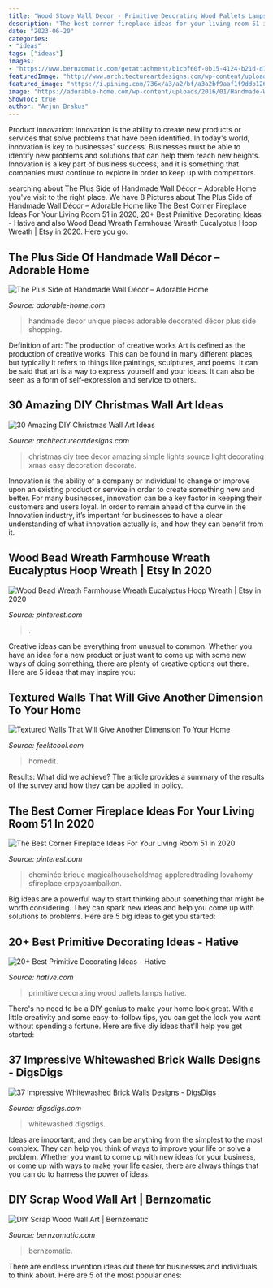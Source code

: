 ```yaml
---
title: "Wood Stove Wall Decor - Primitive Decorating Wood Pallets Lamps Hative"
description: "The best corner fireplace ideas for your living room 51 in 2020"
date: "2023-06-20"
categories:
- "ideas"
tags: ["ideas"]
images:
- "https://www.bernzomatic.com/getattachment/b1cbf60f-0b15-4124-b21d-d16f1d5d4f91/DIY-Scrap-Wood-Wall-Art.aspx?maxsidesize=1200"
featuredImage: "http://www.architectureartdesigns.com/wp-content/uploads/2013/12/279.jpg"
featured_image: "https://i.pinimg.com/736x/a3/a2/bf/a3a2bf9aaf1f9ddb126268ebd18def6f.jpg"
image: "https://adorable-home.com/wp-content/uploads/2016/01/Handmade-Wall-Decor-3.jpg"
ShowToc: true
author: "Arjun Brakus"
---
```



Product innovation:
Innovation is the ability to create new products or services that solve problems that have been identified. In today's world, innovation is key to businesses' success. Businesses must be able to identify new problems and solutions that can help them reach new heights. Innovation is a key part of business success, and it is something that companies must continue to explore in order to keep up with competitors.

	

		
searching about The Plus Side of Handmade Wall Décor – Adorable Home you've visit to the right place. We have 8 Pictures about The Plus Side of Handmade Wall Décor – Adorable Home like The Best Corner Fireplace Ideas For Your Living Room 51 in 2020, 20+ Best Primitive Decorating Ideas - Hative and also Wood Bead Wreath Farmhouse Wreath Eucalyptus Hoop Wreath | Etsy in 2020. Here you go:
		
    
## The Plus Side Of Handmade Wall Décor – Adorable Home

<img loading=lazy src="https://adorable-home.com/wp-content/uploads/2016/01/Handmade-Wall-Decor-3.jpg" onerror="this.onerror=null;this.src='https://tse4.mm.bing.net/th?id=OIP.4BiEZerXrWGm1sBWD3L6SwHaFx&amp;pid=15.1';" alt="The Plus Side of Handmade Wall Décor – Adorable Home">

_Source: adorable-home.com_

>handmade decor unique pieces adorable decorated décor plus side shopping. 

	

Definition of art: The production of creative works
Art is defined as the production of creative works. This can be found in many different places, but typically it refers to things like paintings, sculptures, and poems. It can be said that art is a way to express yourself and your ideas. It can also be seen as a form of self-expression and service to others.

    
## 30 Amazing DIY Christmas Wall Art Ideas

<img loading=lazy src="http://www.architectureartdesigns.com/wp-content/uploads/2013/12/279.jpg" onerror="this.onerror=null;this.src='https://tse2.mm.bing.net/th?id=OIP.pxCklbhJccB7Cpjmo_G9SwAAAA&amp;pid=15.1';" alt="30 Amazing DIY Christmas Wall Art Ideas">

_Source: architectureartdesigns.com_

>christmas diy tree decor amazing simple lights source light decorating xmas easy decoration decorate. 

	

Innovation is the ability of a company or individual to change or improve upon an existing product or service in order to create something new and better. For many businesses, innovation can be a key factor in keeping their customers and users loyal. In order to remain ahead of the curve in the Innovation industry, it’s important for businesses to have a clear understanding of what innovation actually is, and how they can benefit from it.

    
## Wood Bead Wreath Farmhouse Wreath Eucalyptus Hoop Wreath | Etsy In 2020

<img loading=lazy src="https://i.pinimg.com/736x/a3/a2/bf/a3a2bf9aaf1f9ddb126268ebd18def6f.jpg" onerror="this.onerror=null;this.src='https://tse1.mm.bing.net/th?id=OIP.l7a7snIV5oRiAa2-Kn16sgHaJ3&amp;pid=15.1';" alt="Wood Bead Wreath Farmhouse Wreath Eucalyptus Hoop Wreath | Etsy in 2020">

_Source: pinterest.com_

>. 

	

Creative ideas can be everything from unusual to common. Whether you have an idea for a new product or just want to come up with some new ways of doing something, there are plenty of creative options out there. Here are 5 ideas that may inspire you: 

    
## Textured Walls That Will Give Another Dimension To Your Home

<img loading=lazy src="https://feelitcool.com/wp-content/uploads/2017/02/textured-walls9.jpg" onerror="this.onerror=null;this.src='https://tse3.mm.bing.net/th?id=OIP.ZR1L6vHnnKJk8cjSFJ877QHaLE&amp;pid=15.1';" alt="Textured Walls That Will Give Another Dimension To Your Home">

_Source: feelitcool.com_

>homedit. 

	

Results: What did we achieve?
The article provides a summary of the results of the survey and how they can be applied in policy.

    
## The Best Corner Fireplace Ideas For Your Living Room 51 In 2020

<img loading=lazy src="https://i.pinimg.com/736x/5f/ca/d6/5fcad6a8216998bdcc16b711c9f72c7f.jpg" onerror="this.onerror=null;this.src='https://tse1.mm.bing.net/th?id=OIP.0UDWrcLBJLxBCVfNHJjKzAHaJ3&amp;pid=15.1';" alt="The Best Corner Fireplace Ideas For Your Living Room 51 in 2020">

_Source: pinterest.com_

>cheminée brique magicalhouseholdmag appleredtrading lovahomy sfireplace erpaycambalkon. 

	

Big ideas are a powerful way to start thinking about something that might be worth considering. They can spark new ideas and help you come up with solutions to problems. Here are 5 big ideas to get you started: 

    
## 20+ Best Primitive Decorating Ideas - Hative

<img loading=lazy src="https://hative.com/wp-content/uploads/2014/05/primitive-decorating-ideas/9-primitive-old-wood-pallets-lamps.jpg" onerror="this.onerror=null;this.src='https://tse1.mm.bing.net/th?id=OIP.-0PHC9gmTUu96tZTJnUiVwHaLI&amp;pid=15.1';" alt="20+ Best Primitive Decorating Ideas - Hative">

_Source: hative.com_

>primitive decorating wood pallets lamps hative. 

	

There's no need to be a DIY genius to make your home look great. With a little creativity and some easy-to-follow tips, you can get the look you want without spending a fortune. Here are five diy ideas that'll help you get started:  

    
## 37 Impressive Whitewashed Brick Walls Designs - DigsDigs

<img loading=lazy src="https://www.digsdigs.com/photos/impressive-white-wash-brick-walls-designs-29-554x831.jpg" onerror="this.onerror=null;this.src='https://tse1.mm.bing.net/th?id=OIP.5w17TixMQSgc1bQ2pSIAIQHaLH&amp;pid=15.1';" alt="37 Impressive Whitewashed Brick Walls Designs - DigsDigs">

_Source: digsdigs.com_

>whitewashed digsdigs. 

	

Ideas are important, and they can be anything from the simplest to the most complex. They can help you think of ways to improve your life or solve a problem. Whether you want to come up with new ideas for your business, or come up with ways to make your life easier, there are always things that you can do to harness the power of ideas.

    
## DIY Scrap Wood Wall Art | Bernzomatic

<img loading=lazy src="https://www.bernzomatic.com/getattachment/b1cbf60f-0b15-4124-b21d-d16f1d5d4f91/DIY-Scrap-Wood-Wall-Art.aspx?maxsidesize=1200" onerror="this.onerror=null;this.src='https://tse1.mm.bing.net/th?id=OIP.Uu6fF20Fqpb36k69oIGXpQHaLG&amp;pid=15.1';" alt="DIY Scrap Wood Wall Art | Bernzomatic">

_Source: bernzomatic.com_

>bernzomatic. 

	

There are endless invention ideas out there for businesses and individuals to think about. Here are 5 of the most popular ones:

